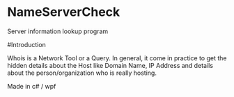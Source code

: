 # NameServerCheck

Server information lookup program

#Introduction

Whois is a Network Tool or a Query. In general, it come in practice to get the hidden details about the Host like Domain Name, IP Address and details about the person/organization who is really hosting.

Made in c# / wpf
